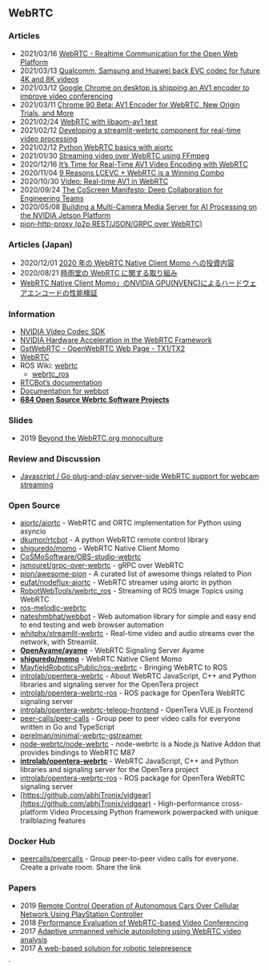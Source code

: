 ## WebRTC


### Articles
- 2021/03/16 [WebRTC - Realtime Communication for the Open Web Platform](https://queue.acm.org/detail.cfm?id=3457587)
- 2021/03/13 [Qualcomm, Samsung and Huawei back EVC codec for future 4K and 8K videos](https://www.gsmarena.com/qualcomm_samsung_and_huawei_back_evc_codec_for_future_4k_and_8k_videos-news-43170.php)
- 2021/03/12 [Google Chrome on desktop is shipping an AV1 encoder to improve video conferencing](https://www.xda-developers.com/google-chrome-desktop-shipping-av1-encoder-improve-video-conferencing/)
- 2021/03/11 [Chrome 90 Beta: AV1 Encoder for WebRTC, New Origin Trials, and More](https://blog.chromium.org/2021/03/chrome-90-beta-av1-encoder-for-webrtc.html)
- 2021/02/24 [WebRTC with libaom-av1 test](https://www.iiwnz.com/webrtc-with-libaom-av1/)
- 2021/02/12 [Developing a streamlit-webrtc component for real-time video processing](https://blog.streamlit.io/how-to-build-the-streamlit-webrtc-component/)
- 2021/02/12 [Python WebRTC basics with aiortc](https://dev.to/whitphx/python-webrtc-basics-with-aiortc-48id)
- 2021/01/30 [Streaming video over WebRTC using FFmpeg](https://blog.maxwellgale.com/2021/01/30/streaming-video-over-webrtc-using-ffmpeg/)
- 2020/12/16 [It’s Time for Real-Time AV1 Video Encoding with WebRTC](https://medium.com/millicast/its-time-for-real-time-av1-video-encoding-withwebrtc-75a6aa64777c)
- 2020/11/04 [9 Reasons LCEVC + WebRTC is a Winning Combo](https://www.red5pro.com/blog/9-reasons-lcevc-webrtc-is-a-winning-combo/)
- 2020/10/30 [Video: Real-time AV1 in WebRTC](https://thebroadcastknowledge.com/2020/10/30/video-real-time-av1-in-webrtc/)
- 2020/09/24 [The CoScreen Manifesto: Deep Collaboration for Engineering Teams](https://medium.com/coscreen/the-coscreen-manifesto-deep-collaboration-for-engineering-teams-5a5305ec8445)
- 2020/05/08 [Building a Multi-Camera Media Server for AI Processing on the NVIDIA Jetson Platform](https://developer.nvidia.com/blog/building-multi-camera-media-server-ai-processing-jetson/)
- [pion-http-proxy (p2p REST/JSON/GRPC over WebRTC)](https://www.gitmemory.com/issue/pion/awesome-pion/14/753387891)



### Articles (Japan)
- 2020/12/01 [2020 年の WebRTC Native Client Momo への投資内容](https://medium.com/shiguredo/2020-%E5%B9%B4%E3%81%AE-webrtc-native-client-momo-%E3%81%B8%E3%81%AE%E6%8A%95%E8%B3%87%E5%86%85%E5%AE%B9-4d9828327f1d)
- 2020/08/21 [時雨堂の WebRTC に関する取り組み](https://medium.com/shiguredo/%E6%99%82%E9%9B%A8%E5%A0%82%E3%81%AE-webrtc-%E3%81%AB%E9%96%A2%E3%81%99%E3%82%8B%E5%8F%96%E3%82%8A%E7%B5%84%E3%81%BF-49c9ccd71638)
- [WebRTC Native Client Momo」のNVIDIA GPU(NVENC)によるハードウェアエンコードの性能検証](https://tech-blog.optim.co.jp/entry/2020/05/20/080000)



### Information
- [NVIDIA Video Codec SDK](https://developer.nvidia.com/nvidia-video-codec-sdk)
- [NVIDIA Hardware Acceleration in the WebRTC Framework](https://docs.nvidia.com/jetson/l4t/index.html#page/Tegra%20Linux%20Driver%20Package%20Development%20Guide/hardware_acceleration_in_webrtc.html)
- [GstWebRTC - OpenWebRTC Web Page - TX1/TX2](https://developer.ridgerun.com/wiki/index.php?title=GstWebRTC_-_OpenWebRTC_Web_Page_-_TX1/TX2)
- [WebRTC](https://wiki.nikitavoloboev.xyz/web/webrtc)
- ROS Wiki: [webrtc](http://wiki.ros.org/webrtc)
    - [webrtc_ros](http://wiki.ros.org/webrtc_ros)
- [RTCBot’s documentation](https://rtcbot.readthedocs.io/en/latest/)
- [Documentation for webbot](https://webbot.readthedocs.io/en/latest/)
- [**684 Open Source Webrtc Software Projects**](https://opensourcelibs.com/libs/webrtc)


### Slides
- 2019 [Beyond the WebRTC.org monoculture](https://archive.fosdem.org/2019/schedule/event/beyond_webrtc_monoculture/attachments/slides/3219/export/events/attachments/beyond_webrtc_monoculture/slides/3219/Beyond_the_WebRTC_org_monoculture.pdf)


### Review and Discussion
- [Javascript / Go plug-and-play server-side WebRTC support for webcam streaming](https://codereview.stackexchange.com/questions/248425/javascript-go-plug-and-play-server-side-webrtc-support-for-webcam-streaming)


### Open Source
- [aiortc/aiortc](https://github.com/aiortc/aiortc) - WebRTC and ORTC implementation for Python using asyncio
- [dkumor/rtcbot](https://github.com/dkumor/rtcbot) - A python WebRTC remote control library
- [shiguredo/momo](https://github.com/shiguredo/momo) - WebRTC Native Client Momo
- [CoSMoSoftware/OBS-studio-webrtc](https://github.com/CoSMoSoftware/OBS-studio-webrtc)
- [jsmouret/grpc-over-webrtc](https://github.com/jsmouret/grpc-over-webrtc) - gRPC over WebRTC
- [pion/awesome-pion](https://github.com/pion/awesome-pion) - A curated list of awesome things related to Pion
- [eufat/nodeflux-aiortc](https://github.com/eufat/nodeflux-aiortc) - WebRTC streamer using aiortc in python
- [RobotWebTools/webrtc_ros](https://github.com/RobotWebTools/webrtc_ros) - Streaming of ROS Image Topics using WebRTC
- [ros-melodic-webrtc](http://ftp.osuosl.org/pub/ros-shadow-fixed/pool/main/r/ros-melodic-webrtc/)
- [nateshmbhat/webbot](https://github.com/nateshmbhat/webbot) - Web automation library for simple and easy end to end testing and web browser automation
- [whitphx/streamlit-webrtc](https://github.com/whitphx/streamlit-webrtc) - Real-time video and audio streams over the network, with Streamlit.
- [**OpenAyame/ayame**](https://github.com/OpenAyame/ayame) - WebRTC Signaling Server Ayame
- [**shiguredo/momo**](https://github.com/shiguredo/momo) - WebRTC Native Client Momo
- [MayfieldRoboticsPublic/ros-webrtc](https://github.com/MayfieldRoboticsPublic/ros-webrtc) - Bringing WebRTC to ROS
- [introlab/opentera-webrtc](https://github.com/introlab/opentera-webrtc) - About
WebRTC JavaScript, C++ and Python libraries and signaling server for the OpenTera project
- [introlab/opentera-webrtc-ros](https://github.com/introlab/opentera-webrtc-ros) - ROS package for OpenTera WebRTC signaling server
- [introlab/opentera-webrtc-teleop-frontend](https://github.com/introlab/opentera-webrtc-teleop-frontend) - OpenTera VUE.js Frontend
- [peer-calls/peer-calls](https://github.com/peer-calls/peer-calls) - Group peer to peer video calls for everyone written in Go and TypeScript
- [perelman/minimal-webrtc-gstreamer](https://git.aweirdimagination.net/perelman/minimal-webrtc-gstreamer) 
- [node-webrtc/node-webrtc](https://github.com/node-webrtc/node-webrtc) - node-webrtc is a Node.js Native Addon that provides bindings to WebRTC M87
- [**introlab/opentera-webrtc**](https://github.com/introlab/opentera-webrtc) - WebRTC JavaScript, C++ and Python libraries and signaling server for the OpenTera project
- [introlab/opentera-webrtc-ros](https://github.com/introlab/opentera-webrtc-ros) - ROS package for OpenTera WebRTC signaling server
- [https://github.com/abhiTronix/vidgear](https://github.com/abhiTronix/vidgear) - High-performance cross-platform Video Processing Python framework powerpacked with unique trailblazing features


### Docker Hub
- [peercalls/peercalls](https://hub.docker.com/r/peercalls/peercalls) - Group peer-to-peer video calls for everyone. Create a private room. Share the link


### Papers
- 2019 [Remote Control Operation of Autonomous Cars Over Cellular Network Using PlayStation Controller](https://www.diva-portal.org/smash/get/diva2:1329160/FULLTEXT01.pdf)
- 2018 [Performance Evaluation of WebRTC-based Video Conferencing](https://www.researchgate.net/publication/323950925_Performance_Evaluation_of_WebRTC-based_Video_Conferencing)
- 2017 [Adaptive unmanned vehicle autopiloting using WebRTC video analysis](https://pergamos.lib.uoa.gr/uoa/dl/frontend/file/lib/default/data/1725621/theFile)
- 2017 [A web-based solution for robotic telepresence](https://journals.sagepub.com/doi/pdf/10.1177/1729881417743738)


`


